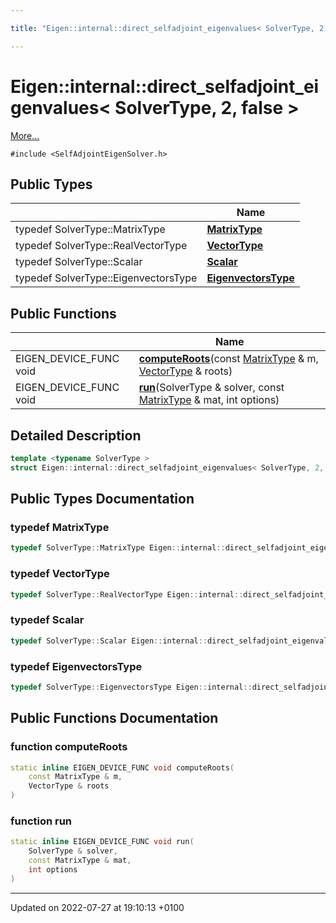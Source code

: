 ```yaml
---

title: "Eigen::internal::direct_selfadjoint_eigenvalues< SolverType, 2, false >"

---
```


# Eigen::internal::direct_selfadjoint_eigenvalues< SolverType, 2, false >



 [More...](#detailed-description)


`#include <SelfAdjointEigenSolver.h>`

## Public Types

|                | Name           |
| -------------- | -------------- |
| typedef SolverType::MatrixType | **[MatrixType](http://example.org/classes/structeigen_1_1internal_1_1direct__selfadjoint__eigenvalues_3_01solvertype_00_012_00_01false_01_4/#typedef-matrixtype)**  |
| typedef SolverType::RealVectorType | **[VectorType](http://example.org/classes/structeigen_1_1internal_1_1direct__selfadjoint__eigenvalues_3_01solvertype_00_012_00_01false_01_4/#typedef-vectortype)**  |
| typedef SolverType::Scalar | **[Scalar](http://example.org/classes/structeigen_1_1internal_1_1direct__selfadjoint__eigenvalues_3_01solvertype_00_012_00_01false_01_4/#typedef-scalar)**  |
| typedef SolverType::EigenvectorsType | **[EigenvectorsType](http://example.org/classes/structeigen_1_1internal_1_1direct__selfadjoint__eigenvalues_3_01solvertype_00_012_00_01false_01_4/#typedef-eigenvectorstype)**  |

## Public Functions

|                | Name           |
| -------------- | -------------- |
| EIGEN_DEVICE_FUNC void | **[computeRoots](http://example.org/classes/structeigen_1_1internal_1_1direct__selfadjoint__eigenvalues_3_01solvertype_00_012_00_01false_01_4/#function-computeroots)**(const <a href="http://example.org/classes/structeigen_1_1internal_1_1direct__selfadjoint__eigenvalues_3_01solvertype_00_012_00_01false_01_4/#typedef-matrixtype">MatrixType</a> & m, <a href="http://example.org/classes/structeigen_1_1internal_1_1direct__selfadjoint__eigenvalues_3_01solvertype_00_012_00_01false_01_4/#typedef-vectortype">VectorType</a> & roots) |
| EIGEN_DEVICE_FUNC void | **[run](http://example.org/classes/structeigen_1_1internal_1_1direct__selfadjoint__eigenvalues_3_01solvertype_00_012_00_01false_01_4/#function-run)**(SolverType & solver, const <a href="http://example.org/classes/structeigen_1_1internal_1_1direct__selfadjoint__eigenvalues_3_01solvertype_00_012_00_01false_01_4/#typedef-matrixtype">MatrixType</a> & mat, int options) |

## Detailed Description

```cpp
template <typename SolverType >
struct Eigen::internal::direct_selfadjoint_eigenvalues< SolverType, 2, false >;
```

## Public Types Documentation

### typedef MatrixType

```cpp
typedef SolverType::MatrixType Eigen::internal::direct_selfadjoint_eigenvalues< SolverType, 2, false >::MatrixType;
```


### typedef VectorType

```cpp
typedef SolverType::RealVectorType Eigen::internal::direct_selfadjoint_eigenvalues< SolverType, 2, false >::VectorType;
```


### typedef Scalar

```cpp
typedef SolverType::Scalar Eigen::internal::direct_selfadjoint_eigenvalues< SolverType, 2, false >::Scalar;
```


### typedef EigenvectorsType

```cpp
typedef SolverType::EigenvectorsType Eigen::internal::direct_selfadjoint_eigenvalues< SolverType, 2, false >::EigenvectorsType;
```


## Public Functions Documentation

### function computeRoots

```cpp
static inline EIGEN_DEVICE_FUNC void computeRoots(
    const MatrixType & m,
    VectorType & roots
)
```


### function run

```cpp
static inline EIGEN_DEVICE_FUNC void run(
    SolverType & solver,
    const MatrixType & mat,
    int options
)
```


-------------------------------

Updated on 2022-07-27 at 19:10:13 +0100